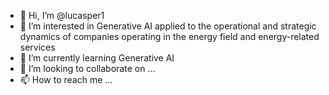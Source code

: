 - 👋 Hi, I’m @lucasper1
- 👀 I’m interested in Generative AI applied to the operational and strategic dynamics of companies operating in the energy field and energy-related services
- 🌱 I’m currently learning Generative AI
- 💞️ I’m looking to collaborate on ...
- 📫 How to reach me ...

<!---
lucasper1/lucasper1 is a ✨ special ✨ repository because its `README.md` (this file) appears on your GitHub profile.
You can click the Preview link to take a look at your changes.
--->

